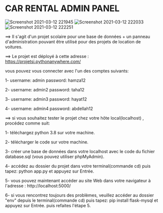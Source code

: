# CAR RENTAL ADMIN PANEL


![Screenshot 2021-03-12 221945](https://user-images.githubusercontent.com/69424447/110999894-6137d180-8381-11eb-83a5-8e6b24346b78.jpg)
![Screenshot 2021-03-12 222033](https://user-images.githubusercontent.com/69424447/110999906-639a2b80-8381-11eb-8144-1b5eddaccf64.jpg)
![Screenshot 2021-03-12 222251](https://user-images.githubusercontent.com/69424447/110999990-87f60800-8381-11eb-99a9-3534a96d3156.jpg)


==> Il s'agit d'un projet scolaire pour une base de données + un panneau d'administration pouvant être utilisé pour des projets de location de voitures.

==> Le projet est déployé à cette adresse : https://projetsi.pythonanywhere.com/

vous pouvez vous connecter avec l'un des comptes suivants:

  1- username: admin  password: hamza12
  
  2- username: admin2  password: taha12
  
  3- username: admin3  password: hayat12
  
  4- username: admin4  password: abdellah12

==> si vous souhaitez tester le projet chez votre hôte local(localhost) , procédez comme suit:

  1- téléchargez python 3.8 sur votre machine.
  
  2- télécharger le code sur votre machine.
  
  3- créer une base de données dans votre localhost avec le code du fichier database.sql (vous pouvez utiliser phpMyAdmin).
  
  4- accédez au dossier du projet dans votre terminal(commande cd) puis tapez: python app.py et appuyez sur Entrée.
  
  5- vous pouvez maintenant accéder au site Web dans votre navigateur à l'adresse : http://localhost:5000/
  
  6- si vous rencontrez toujours des problèmes, veuillez accéder au dossier "env" depuis le terminal(commande cd) puis tapez: pip install flask-mysql et appuyez sur Entrée. puis refaites l'étape 5.
